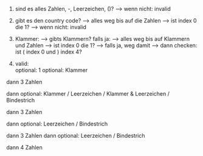 1) sind es alles Zahlen, -, Leerzeichen, ()?
--> wenn nicht: invalid
2) gibt es den country code? 
   --> alles weg bis auf die Zahlen
   --> ist index 0 die 1?
--> wenn nicht: invalid

3) Klammer:
   --> gibts Klammern?
   falls ja:
   --> alles weg bis auf Klammern und Zahlen
   --> ist index 0 die 1? --> falls ja, weg damit
   --> dann checken: ist ( index 0 und ) index 4?

4) valid:  
optional: 1
optional: Klammer

dann 3 Zahlen

dann optional: Klammer / Leerzeichen / Klammer & Leerzeichen / Bindestrich

dann 3 Zahlen

dann optional: Leerzeichen / Bindestrich

dann 3 Zahlen
dann optional: Leerzeichen / Bindestrich

dann 4 Zahlen